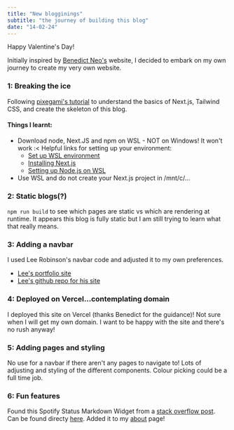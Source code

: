 ```yaml
---
title: "New blogginings"
subtitle: "the journey of building this blog"
date: "14-02-24"
---
```

Happy Valentine's Day!  

Initially inspired by [Benedict Neo's](bneo.xyz) website, I decided to embark on my own journey to create my very own website. 

### 1: Breaking the ice

Following [pixegami's tutorial](https://www.youtube.com/watch?v=Hiabp1GY8fA) to understand the basics of Next.js, Tailwind CSS, and create the skeleton of this blog.

#### Things I learnt:
- Download node, Next.JS and npm on WSL - NOT on Windows! It won't work :<
    Helpful links for setting up your environment:
    - [Set up WSL environment](https://learn.microsoft.com/en-us/windows/wsl/setup/environment#file-storage)
    - [Installing Next.js](https://learn.microsoft.com/en-us/windows/dev-environment/javascript/nextjs-on-wsl)
    - [Setting up Node.js on WSL](https://learn.microsoft.com/en-us/windows/dev-environment/javascript/nodejs-on-wsl)
- Use WSL and do not create your Next.js project in /mnt/c/...

### 2: Static blogs(?)
```npm run build``` to see which pages are static vs which are rendering at runtime. It appears this blog is fully static but I am still trying to learn what that really means.

### 3: Adding a navbar
I used Lee Robinson's navbar code and adjusted it to my own preferences.
- [Lee's portfolio site](https://leerob.io/)  
- [Lee's github repo for his site](https://github.com/leerob/leerob.io)  

### 4: Deployed on Vercel...contemplating domain
I deployed this site on Vercel (thanks Benedict for the guidance)! Not sure when I will get my own domain. I want to be happy with the site and there's no rush anyway!

### 5: Adding pages and styling
No use for a navbar if there aren't any pages to navigate to! Lots of adjusting and styling of the different components. Colour picking could be a full time job.   

### 6: Fun features
Found this Spotify Status Markdown Widget from a [stack overflow post](https://github.com/kittinan/spotify-github-profile?tab=readme-ov-file). Can be found directy [here](https://github.com/kittinan/spotify-github-profile). Added it to my [about](/app/about/) page!